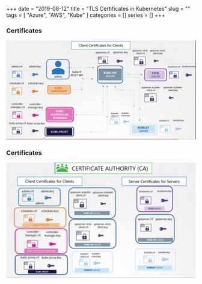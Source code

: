 +++
date = "2019-08-12"
title = "TLS Certificates in Kubernetes"
slug = ""
tags = [
    "Azure",
    "AWS",
    "Kube"
]
categories = []
series = []
+++


### Certificates

![TLS GLobal Cert Image](image_1.png)


### Certificates



![TLS GLobal Cert Image](image_2.png)